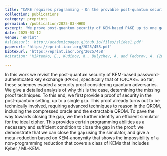 ```yaml
---
title: "CAKE requires programming - On the provable post-quantum security of (O)CAKE."
collection: publications
category: preprints
permalink: /publication/2025-03-HHKR
excerpt: 'We prove post-quantum security of KEM-based PAKE up to one gap, showing this gap can be closed with an ideal cipher simulator but not without programming for Kyber-like KEMs.'
date: 2025-03-12
venue: 'ePrint'
#slidesurl: 'http://academicpages.github.io/files/slides1.pdf'
paperurl: 'https://eprint.iacr.org/2025/458.pdf'
bibtexurl: 'https://eprint.iacr.org/2025/458'
#citation: 'Kiktenko, E., Kudinov, M., Bulychev, A. and Fedorov, A. (2021). Proof-of-Forgery for Hash-based Signatures. In Proceedings of the 18th International Conference on Security and Cryptography - SECRYPT; ISBN 978-989-758-524-1; ISSN 2184-7711, SciTePress, pages 333-342. DOI: 10.5220/0010579603330342'

---
```

In this work we revisit the post-quantum security of KEM-based password-authenticated key exchange (PAKE), specifically that of (O)CAKE. So far, these schemes evaded a security proof considering quantum adversaries. We give a detailed analysis of why this is the case, determining the missing proof techniques. To this end, we first provide a proof of security in the post-quantum setting, up to a single gap. This proof already turns out to be technically involved, requiring advanced techniques to reason in the QROM, including the compressed oracle and the extractable QROM. To pave the way towards closing the gap, we then further identify an efficient simulator for the ideal cipher. This provides certain programming abilities as a necessary and sufficient condition to close the gap in the proof: we demonstrate that we can close the gap using the simulator, and give a meta-reduction based on KEM-anonymity that shows the impossibility of a non-programming reduction that covers a class of KEMs that includes Kyber / ML-KEM.